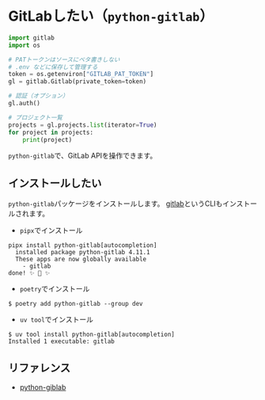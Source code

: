 # GitLabしたい（`python-gitlab`）

```python
import gitlab
import os

# PATトークンはソースにベタ書きしない
# .env などに保存して管理する
token = os.getenviron["GITLAB_PAT_TOKEN"]
gl = gitlab.Gitlab(private_token=token)

# 認証（オプション）
gl.auth()

# プロジェクト一覧
projects = gl.projects.list(iterator=True)
for project in projects:
    print(project)
```

`python-gitlab`で、GitLab APIを操作できます。

## インストールしたい

`python-gitlab`パッケージをインストールします。
[gitlab](../command/command-gitlab.md)というCLIもインストールされます。

- `pipx`でインストール

```console
pipx install python-gitlab[autocompletion]
  installed package python-gitlab 4.11.1
  These apps are now globally available
    - gitlab
done! ✨ 🌟 ✨
```

- `poetry`でインストール

```console
$ poetry add python-gitlab --group dev
```

- `uv tool`でインストール

```console
$ uv tool install python-gitlab[autocompletion]
Installed 1 executable: gitlab
```

## リファレンス

- [python-giblab](https://python-gitlab.readthedocs.io/en/stable/index.html)
